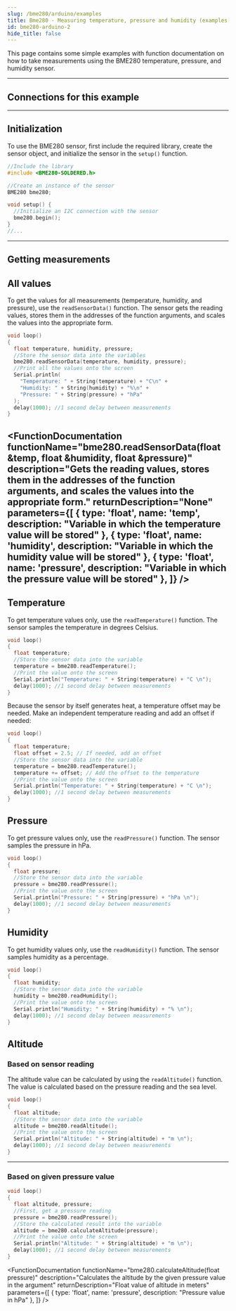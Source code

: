 ```yaml
---
slug: /bme280/arduino/examples
title: Bme280 - Measuring temperature, pressure and humidity (examples)
id: bme280-arduino-2
hide_title: false
---
```


This page contains some simple examples with function documentation on how to take measurements using the BME280 temperature, pressure, and humidity sensor.

---

## Connections for this example

<CenteredImage src="/img/bme280/connections.png" alt="Connections"  />

---

## Initialization

To use the BME280 sensor, first include the required library, create the sensor object, and initialize the sensor in the `setup()` function.
```cpp
//Include the library
#include <BME280-SOLDERED.h>

//Create an instance of the sensor
BME280 bme280;

void setup() {
  //Initialize an I2C connection with the sensor
  bme280.begin();
}
//...
```

<FunctionDocumentation
  functionName="bme280.begin()"
  description="Initializes the BME280 sensor, setting up communication over I2C and setting oversampling value to each sensor"
  returnDescription="None"
  parameters={[]}
/>

---

## Getting measurements

## All values

To get the values for all measurements (temperature, humidity, and pressure), use the `readSensorData()` function. The sensor gets the reading values, stores them in the addresses of the function arguments, and scales the values into the appropriate form.

```cpp
void loop()
{
  float temperature, humidity, pressure;
  //Store the sensor data into the variables
  bme280.readSensorData(temperature, humidity, pressure); 
  //Print all the values onto the screen
  Serial.println(
    "Temperature: " + String(temperature) + "C\n" +
    "Humidity: " + String(humidity) + "%\n" +
    "Pressure: " + String(pressure) + "hPa"
  );
  delay(1000); //1 second delay between measurements
}
```
<CenteredImage src="/img/bme280/bme280_allreadings.png" alt="Serial monitor all readings" caption="Serial monitor" width="100%" />

<FunctionDocumentation
  functionName="bme280.readSensorData(float &temp, float &humidity, float &pressure)"
  description="Gets the reading values, stores them in the addresses of the function arguments, and scales the values into the appropriate form."
  returnDescription="None"
  parameters={[
  { type: 'float', name: 'temp', description: "Variable in which the temperature value will be stored" },
  { type: 'float', name: 'humidity', description: "Variable in which the humidity value will be stored" },
  { type: 'float', name: 'pressure', description: "Variable in which the pressure value will be stored" },
  ]}
/>
---

## Temperature

To get temperature values only, use the `readTemperature()` function. The sensor samples the temperature in degrees Celsius.

```cpp
void loop()
{
  float temperature;
  //Store the sensor data into the variable
  temperature = bme280.readTemperature();
  //Print the value onto the screen
  Serial.println("Temperature: " + String(temperature) + "C \n");
  delay(1000); //1 second delay between measurements
}
```

<WarningBox>

Because the sensor by itself generates heat, a temperature offset may be needed. Make an independent temperature reading and add an offset if needed:

```cpp
void loop()
{
  float temperature;
  float offset = 2.5; // If needed, add an offset
  //Store the sensor data into the variable
  temperature = bme280.readTemperature();
  temperature += offset; // Add the offset to the temperature
  //Print the value onto the screen
  Serial.println("Temperature: " + String(temperature) + "C \n");
  delay(1000); //1 second delay between measurements
}
```

</WarningBox>

<CenteredImage src="/img/bme280/bme280_temperature.png" alt="Serial monitor temperature readings" caption="Serial monitor" width="100%" />

<FunctionDocumentation
  functionName="bme280.readTemperature()"
  description="Reads the values from the sensor and returns the scaled Celsius value"
  returnDescription="Float value of the temperature reading in degrees Celsius"
  parameters={[]}
/>
---

## Pressure

To get pressure values only, use the `readPressure()` function. The sensor samples the pressure in hPa.

```cpp
void loop()
{
  float pressure;
  //Store the sensor data into the variable
  pressure = bme280.readPressure();
  //Print the value onto the screen
  Serial.println("Pressure: " + String(pressure) + "hPa \n");
  delay(1000); //1 second delay between measurements
}
```
<CenteredImage src="/img/bme280/bme280_pressure.png" alt="Serial monitor pressure readings" caption="Serial monitor" width="100%" />

<FunctionDocumentation
  functionName="bme280.readPressure()"
  description="Reads the value from the sensor and returns the scaled hPa value"
  returnDescription="Float value of the pressure reading in hPa"
  parameters={[]}
/>
---

## Humidity

To get humidity values only, use the `readHumidity()` function. The sensor samples humidity as a percentage.

```cpp
void loop()
{
  float humidity;
  //Store the sensor data into the variable
  humidity = bme280.readHumidity();
  //Print the value onto the screen
  Serial.println("Humidity: " + String(humidity) + "% \n");
  delay(1000); //1 second delay between measurements
}
```
<CenteredImage src="/img/bme280/bme280_humidity.png" alt="Serial monitor humidity readings" caption="Serial monitor" width="100%" />

<FunctionDocumentation
  functionName="bme280.readHumidity()"
  description="Reads the value from the sensor and returns the scaled percentage value"
  returnDescription="Float value of the humidity reading in %"
  parameters={[]}
/>
---

## Altitude
### Based on sensor reading
The altitude value can be calculated by using the `readAltitude()` function. The value is calculated based on the pressure reading and the sea level.

```cpp
void loop()
{
  float altitude;
  //Store the sensor data into the variable
  altitude = bme280.readAltitude();
  //Print the value onto the screen
  Serial.println("Altitude: " + String(altitude) + "m \n");
  delay(1000); //1 second delay between measurements
}
```
<CenteredImage src="/img/bme280/bme280_altitude.png" alt="Serial monitor humidity readings" caption="Serial monitor" width="100%" />

<FunctionDocumentation
  functionName="bme280.readAltitude()"
  description="Calculates the altitude by taking the pressure reading"
  returnDescription="Float value of altitude in meters"
  parameters={[]}
/>

---

### Based on given pressure value

```cpp
void loop()
{
  float altitude, pressure;
  //First, get a pressure reading
  pressure = bme280.readPressure();
  //Store the calculated result into the variable
  altitude = bme280.calculateAltitude(pressure);
  //Print the value onto the screen
  Serial.println("Altitude: " + String(altitude) + "m \n");
  delay(1000); //1 second delay between measurements
}
```

<FunctionDocumentation
  functionName="bme280.calculateAltitude(float pressure)"
  description="Calculates the altitude by the given pressure value in the argument"
  returnDescription="Float value of altitude in meters"
  parameters={[
  { type: 'float', name: 'pressure', description: "Pressure value in hPa" },
  ]}
/>